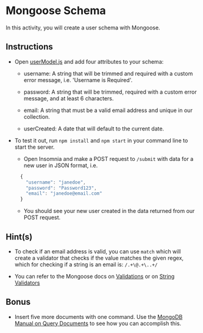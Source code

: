 # Mongoose Schema

In this activity, you will create a user schema with Mongoose.

## Instructions

* Open [userModel.js](Unsolved/userModel.js) and add four attributes to your schema:

  * username: A string that will be trimmed and required with a custom error message, i.e. 'Username is Required'. 

  * password: A string that will be trimmed, required with a custom error message, and at least 6 characters.

  * email: A string that must be a valid email address and unique in our collection.

  * userCreated: A date that will default to the current date.

* To test it out, run `npm install` and `npm start` in your command line to start the server.

  * Open Insomnia and make a POST request to `/submit` with data for a new user in JSON format, i.e.

  ```js
    {
      "username": "janedoe",
      "password": "Password123",
      "email": "janedoe@email.com"
    }
  ```

  * You should see your new user created in the data returned from our POST request. 

## Hint(s)

* To check if an email address is valid, you can use `match` which will create a validator that checks if the value matches the given regex, which for checking if a string is an email is: `/.+\@.+\..+/`

* You can refer to the Mongoose docs on [Validations](https://mongoosejs.com/docs/validation.html) or on [String Validators](https://mongoosejs.com/docs/schematypes.html#string-validators)

## Bonus 

* Insert five more documents with one command. Use the [MongoDB Manual on Query Documents](https://docs.mongodb.com/manual/tutorial/query-documents/) to see how you can accomplish this.
